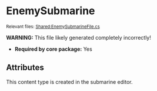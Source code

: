 # EnemySubmarine

<sup>Relevant files: [Shared:EnemySubmarineFile.cs](https://github.com/Regalis11/Barotrauma/blob/master/Barotrauma/BarotraumaShared/SharedSource/ContentManagement/ContentFile/EnemySubmarineFile.cs)</sup>

**WARNING:** This file likely generated completely incorrectly!

- **Required by core package:** Yes

## Attributes



This content type is created in the submarine editor.